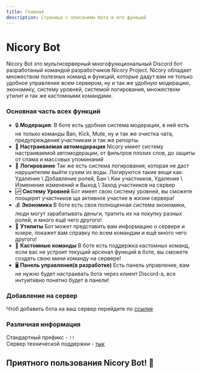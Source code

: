 ```yaml
---
title: Главная
description: Страница с описанием бота и его функций
---
```


# Nicory Bot
 Nicory Bot это мультисерверный многофункциональный Discord бот разработаный командой разработчиков Nicory Project.
 Nicory обладает множеством полезных команд и функций, которые дадут вам не только удобное управление всем сервером, ну и так же удобную модерацию, экономику, систему уровней, системой логирования, множеством утилит и так же кастомными командами.
### Основная часть всех функций  
 - 🔒 **Модерация**:
 В боте есть удобная система модерации, в ней есть не только команды Ban, Kick, Mute, ну и так же очистка чата, предупреждения участникам и так же репорты.
 - 👮 **Настраиваемая автомодерация**
Nicory имеет систему настраиваемой автомодерации, от фильтров плохих слов, до защиты от спама и массовых упоминаний
 - 📜 **Логирование**
Так же есть система логирования, которая не даст нарушителям выйти сухим из воды.
Логируются такие вещи как: Удаление \ Добавление ролей, Бан \ Кик участников, Удаление \ Изменение изменений и Выход \ Заход участников на сервер
 - 🆙 **Систему Уровней**
Бот имеет свою систему уровней, вы сможете поощерят участников ща активное участие в жизни сервера!
 - 💰 **Экономика**
В боте есть своя полноценная система экономики, люди могут зарабатывать деньги, тратить их на покупку разных ролей, и много ещё чего другого!
 - 🔨 **Утилиты**
Бот может представить вам информацию о сервере и юзере, покажет вам справку по всем командам и ещё много чего другого!
 - 🛃 **Кастомные команды**
В боте есть поддержка кастомных команд, если вас не устроит текущий арсенал функций в боте, вы сможете создать свою мини команду на сервере!
 - 🖥 **Панель управления(в разработке)**
Есть панель управление, вам не нужно будет настраивать бота через клиент Discord-а, все интуитивно понятно будет в панели!
### Добавление на сервер
Чтоб добавить бота на ваш сервер перейдите по [ссылке](https://cutt.ly/SoVbRru)

### Различная информация
Стандартный префикс - `!!`  
Сервер технической поддержки - [тык](https://discord.gg/GND9y4e)

## Приятного пользования Nicory Bot! 💜
